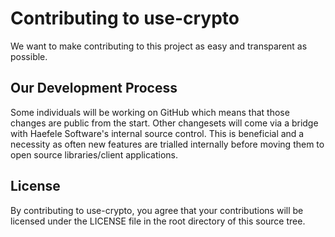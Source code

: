 # Contributing to use-crypto

We want to make contributing to this project as easy and transparent as possible.

## Our Development Process

Some individuals will be working on GitHub which means that those changes are public from the start. Other changesets will come via a bridge with Haefele Software's internal source control. This is beneficial and a necessity as often new features are trialled internally before moving them to open source libraries/client applications.

## License

By contributing to use-crypto, you agree that your contributions will be licensed
under the LICENSE file in the root directory of this source tree.
